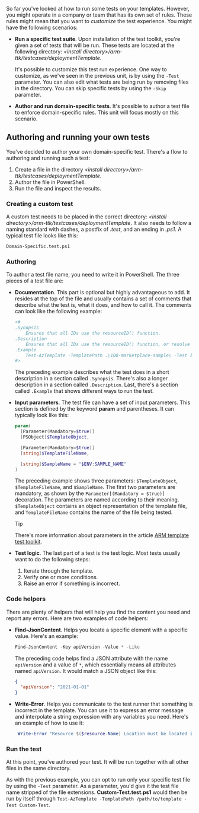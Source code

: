 So far you've looked at how to run some tests on your templates. However, you might operate in a company or team that has its own set of rules. These rules might mean that you want to *customize* the test experience. You might have the following scenarios:

- **Run a specific test suite**. Upon installation of the test toolkit, you're given a set of tests that will be run. These tests are located at the following directory: *\<install directory>\/arm-ttk/testcases/deploymentTemplate*. 

  It's possible to customize this test run experience. One way to customize, as we've seen in the previous unit, is by using the `-Test` parameter. You can also edit what tests are being run by removing files in the directory. You can skip specific tests by using the `-Skip` parameter.

- **Author and run domain-specific tests**. It's possible to author a test file to enforce domain-specific rules. This unit will focus mostly on this scenario.

## Authoring and running your own tests

You've decided to author your own domain-specific test. There's a flow to authoring and running such a test:

1. Create a file in the directory *\<install directory\>/arm-ttk/testcases/deploymentTemplate*.
1. Author the file in PowerShell.
1. Run the file and inspect the results.

### Creating a custom test

A custom test needs to be placed in the correct directory: _\<install directory\>/arm-ttk/testcases/deploymentTemplate_. It also needs to follow a naming standard with dashes, a postfix of _.test_, and an ending in _.ps1_. A typical test file looks like this:

```bash
Domain-Specific.test.ps1
```

### Authoring

To author a test file name, you need to write it in PowerShell. The three pieces of a test file are:

- **Documentation**. This part is optional but highly advantageous to add. It resides at the top of the file and usually contains a set of comments that describe what the test is, what it does, and how to call it. The comments can look like the following example:

   ```powershell
   <#
   .Synopsis
       Ensures that all IDs use the resourceID() function.
   .Description
       Ensures that all IDs use the resourceID() function, or resolve to parameters or variables that use the ResourceID() function.
   .Example
       Test-AzTemplate -TemplatePath .\100-marketplace-sample\ -Test IDs-Should-Be-Derived-From-ResourceIDs
   #>
   ```

   The preceding example describes what the test does in a short description in a section called `.Synopsis`. There's also a longer description in a section called `.Description`. Last, there's a section called `.Example` that shows different ways to run the test.

- **Input parameters**. The test file can have a set of input parameters. This section is defined by the keyword **param** and parentheses. It can typically look like this:

   ```powershell
   param(
     [Parameter(Mandatory=$true)]
     [PSObject]$TemplateObject,

     [Parameter(Mandatory=$true)]
     [string]$TemplateFileName,

     [string]$SampleName = "$ENV:SAMPLE_NAME"
   )
   ```

   The preceding example shows three parameters: `$TemplateObject`, `$TemplateFileName`, and `$SampleName`. The first two parameters are mandatory, as shown by the `Parameter[(Mandatory = $true)]` decoration. The parameters are named according to their meaning. `$TemplateObject` contains an object representation of the template file, and `TemplateFileName` contains the name of the file being tested.  

   > [!TIP]
   > There's more information about parameters in the article [ARM template test toolkit](/azure/azure-resource-manager/templates/test-toolkit?azure-portal=true). 

- **Test logic**. The last part of a test is the test logic. Most tests usually want to do the following steps:

   1. Iterate through the template.
   1. Verify one or more conditions.
   1. Raise an error if something is incorrect.

### Code helpers

There are plenty of helpers that will help you find the content you need and report any errors. Here are two examples of code helpers:

- **Find-JsonContent**. Helps you locate a specific element with a specific value. Here's an example:

   ```powershell
   Find-JsonContent -Key apiVersion -Value * -Like
   ```

   The preceding code helps find a JSON attribute with the name `apiVersion` and a value of `*`, which essentially means all attributes named `apiVersion`. It would match a JSON object like this:

   ```json
   {
     "apiVersion": "2021-01-01"
   }
   ```

- **Write-Error**. Helps you communicate to the test runner that something is incorrect in the template. You can use it to express an error message and interpolate a string expression with any variables you need. Here's an example of how to use it:

   ```powershell
    Write-Error "Resource $($resource.Name) Location must be located in westeurope'" -TargetObject $resource
   ```

### Run the test

At this point, you've authored your test. It will be run together with all other files in the same directory.

As with the previous example, you can opt to run only your specific test file by using the `-Test` parameter. As a parameter, you'd give it the test file name stripped of the file extensions. **Custom-Test.test.ps1** would then be run by itself through `Test-AzTemplate -TemplatePath /path/to/template -Test Custom-Test`.
